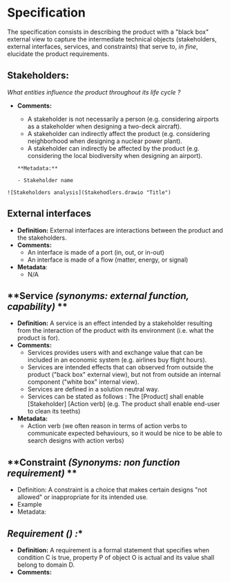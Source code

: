 # **Specification**

The specification consists in describing the product with a "black box" external view to capture the intermediate technical objects (stakeholders, external interfaces, services, and constraints) that serve to, *in fine*, elucidate the product requirements. 

## **Stakeholders:**

*What entities influence the product throughout its life cycle ?*

- **Comments:**

  - A stakeholder is not necessarily a person (e.g. considering airports as a stakeholder when designing a two-deck aircraft).
  - A stakeholder can indirectly affect the product (e.g. considering neighborhood when designing a nuclear power plant).
  - A stakeholder can indirectly be affected by the product (e.g. considering the local biodiversity when designing an airport).

  ```
  **Metadata:**
  
  - Stakeholder name
  ```

```
![Stakeholders analysis](Stakehodlers.drawio "Title")
```

## **External interfaces**

- **Definition:**  External interfaces are interactions between the product and the stakeholders.
- **Comments:**
  - An interface is made of a port (in, out, or in-out)
  - An interface is made of a flow (matter, energy, or signal)
- **Metadata**:
  - N/A

## **Service *(synonyms: external function, capability)* **

- **Definition:** A service is an effect intended by a stakeholder resulting from the interaction of the product with its environment (i.e. what the  product is for).
- **Comments:**
  - Services provides users with and exchange value that can be included in an economic system (e.g. airlines buy flight hours).
  - Services are intended effects that can observed from outside the product ("back box" external view), but not from outside an internal component ("white box" internal view).
  - Services are defined in a solution neutral way.
  - Services can be stated as follows : The [Product] shall enable [Stakeholder] [Action verb] (e.g. The product shall enable end-user to clean its teeths)
- **Metadata:**
  - Action verb (we often reason in terms of action verbs to communicate expected behaviours, so it would be nice to be able to search designs with action verbs)

## **Constraint *(Synonyms: non function requirement)* ** 

- Definition: A constraint is a choice that makes certain designs "not allowed" or inappropriate for its intended use.
- Example
- Metadata:

## *Requirement () :** 

- **Definition:** A requirement is a formal statement that specifies when condition C is true, property P of object O is actual and its value shall belong  to domain D.
- **Comments:**